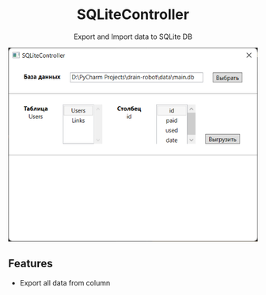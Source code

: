 <div align="center">
  <h1>SQLiteController</h1>
  <p>Export and Import data to SQLite DB</p>
  <img alt="Preview" src="preview.png">
</div>

## Features

- Export all data from column 

